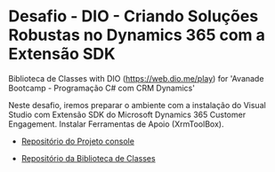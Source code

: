 # Desafio - DIO - Criando Soluções Robustas no Dynamics 365 com a Extensão SDK

Biblioteca de Classes with DIO (<https://web.dio.me/play>) for 'Avanade Bootcamp - Programação C# com CRM Dynamics'

Neste desafio, iremos preparar o ambiente com a instalação do Visual Studio com Extensão SDK do Microsoft Dynamics 365 Customer Engagement. Instalar Ferramentas de Apoio (XrmToolBox).

- [Repositório do Projeto console](https://github.com/EyzRyder/DynamicsProjeto)

- [Repositório da Biblioteca de Classes](https://github.com/EyzRyder/DynamicsPlugin)
